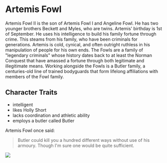 # Artemis Fowl

Artemis Fowl II is the son of Artemis Fowl I and Angeline Fowl. He has two younger brothers Beckett and Myles, who are twins. 
Artemis' birthday is 1st of September. He uses his intelligence to build his family fortune through crime. This steams from
his family, who have been criminals for generations. Artemis is cold, cynical, and often outright ruthless in his manipulation 
of people for his own ends. The Fowls are a family of "legendary criminals" whose history dates back to at least the Norman
Conquest that have amassed a fortune through both legitimate and illegitimate means. Working alongside the Fowls is a Butler
family, a centuries-old line of trained bodyguards that form lifelong affiliations with members of the Fowl family.

## Character Traits

* intelligent
* likes Holly Short
* lacks coordination and athletic ability
* employs a butler called Butler

Artemis Fowl once said:
> Butler could kill you a hundred different ways without use of his armoury. Though I'm sure one would be quite sufficient.

<img src="https://exlibris.azureedge.net/covers/9783/5480/6208/2/9783548062082xl.jpg"/>